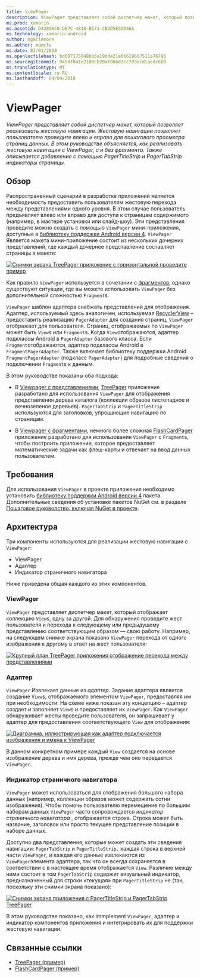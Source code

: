 ```yaml
---
title: ViewPager
description: ViewPager представляет собой диспетчер макет, который позволяет реализовать жестовую навигации. Жестовую навигации позволяет пользователю проведите влево и вправо для пошагового просмотра страниц данных. В этом руководстве объясняется, как реализовать жестовую навигации с ViewPager, с и без фрагмента. Также описывается добавление с помощью PagerTitleStrip и PagerTabStrip индикаторы страницы.
ms.prod: xamarin
ms.assetid: D42896C0-DE7C-4818-B171-CB2D5E5DD46A
ms.technology: xamarin-android
author: mgmclemore
ms.author: mamcle
ms.date: 03/01/2018
ms.openlocfilehash: bd687175048bb6a19dde21e66619667511a76796
ms.sourcegitcommit: 945df041e2180cb20af08b83cc703ecd1aedc6b0
ms.translationtype: MT
ms.contentlocale: ru-RU
ms.lasthandoff: 04/04/2018
---
```

# <a name="viewpager"></a>ViewPager

_ViewPager представляет собой диспетчер макет, который позволяет реализовать жестовую навигации. Жестовую навигации позволяет пользователю проведите влево и вправо для пошагового просмотра страниц данных. В этом руководстве объясняется, как реализовать жестовую навигации с ViewPager, с и без фрагмента. Также описывается добавление с помощью PagerTitleStrip и PagerTabStrip индикаторы страницы._

 
## <a name="overview"></a>Обзор

Распространенный сценарий в разработке приложений является необходимость предоставить пользователям жестовую перехода между представлениями одного уровня. В этом случае пользователь предъявляет влево или вправо для доступа к страницам содержимого (например, в мастере установки или слайд-шоу). Эти представления проведите можно создать с помощью `ViewPager` мини-приложения, доступные в [библиотеку поддержки Android версии 4](https://www.nuget.org/packages/Xamarin.Android.Support.v4/). `ViewPager` Является макета мини-приложение состоит из нескольких дочерних представлений, где каждый дочернее представление составляет страницы в макете: 

[![Снимки экрана TreePager приложение с горизонтальной проведите пример](images/01-intro-sml.png)](images/01-intro.png#lightbox)

Как правило `ViewPager` используется в сочетании с [фрагментов](https://developer.xamarin.com/guides/android/platform_features/fragments/), однако существуют ситуации, где вы можете использовать `ViewPager` без дополнительной сложностью `Fragment`s.

`ViewPager` шаблон адаптера снабжать представлений для отображения. Адаптер, используемый здесь аналогичен, используемая [RecyclerView](~/android/user-interface/layouts/recycler-view/index.md) &ndash; предоставить реализацию `PagerAdapter` для создания страниц, `ViewPager` отображает для пользователя. Страниц, отображаемых по `ViewPager` может быть `View`s или `Fragment`s. Когда `View`отображаются, адаптер подклассы Android в `PagerAdapter` базового класса. Если `Fragment`отображаются, адаптер подклассы Android в `FragmentPagerAdapter`. Также включает библиотеку поддержки Android `FragmentPagerAdapter` (подкласс `PagerAdapter`) для подробные сведения о подключении `Fragment`s к данным. 

В этом руководстве показаны оба подхода: 

-   В [Viewpager с представлениями](~/android/user-interface/controls/view-pager/viewpager-and-views.md), [TreePager](https://developer.xamarin.com/samples/monodroid/UserInterface/TreePager/) приложение разработано для использования `ViewPager` для отображения представления дерева каталога (коллекции образов листопадное и вечнозеленое деревьев). 
    `PagerTabStrip`  и `PagerTitleStrip` используются для заголовков, упрощающие навигацию по страницам.

-   В [Viewpager с фрагментами](~/android/user-interface/controls/view-pager/viewpager-and-fragments.md), немного более сложная [FlashCardPager](https://developer.xamarin.com/samples/monodroid/UserInterface/TreePager/) приложение разработано для использования `ViewPager` с `Fragment`s, чтобы построить приложение, которое предоставляет математические задачи как флэш-карты и отвечает на ввод данных пользователем. 


## <a name="requirements"></a>Требования

Для использования `ViewPager` в проекте приложения необходимо установить [библиотеку поддержки Android версии 4](https://www.nuget.org/packages/Xamarin.Android.Support.v4/) пакета. Дополнительные сведения об установке пакетов NuGet см. в разделе [Пошаговое руководство: включая NuGet в проекте](https://docs.microsoft.com/visualstudio/mac/nuget-walkthrough). 

 
## <a name="architecture"></a>Архитектура

Три компоненты используются для реализации жестовую навигации с `ViewPager`:

-   ViewPager
-   Адаптер
-   Индикатор страничного навигатора

Ниже приведена общая каждого из этих компонентов.



### <a name="viewpager"></a>ViewPager

`ViewPager` представляет диспетчер макет, который отображает коллекцию `View`s, одну за другой. Для обнаружения проведите жест пользователя и перехода к следующему или предыдущему представлению соответствующим образом — свою работу. Например, на следующем снимке экрана показано `ViewPager` перехода от одного изображения к другому в ответ на жест пользователя: 

[![Крупный план TreePager приложения отображение перехода между представлениями](images/02-transition-sml.png)](images/02-transition.png#lightbox)


### <a name="adapter"></a>Адаптер

`ViewPager` Извлекает данные из *адаптер*. Задание адаптера является создание `View`s, отображаемого элементом `ViewPager`, предоставляя им при необходимости. На схеме ниже показан эту концепцию &ndash; адаптер создает и заполняет `View`s и предоставляет их `ViewPager`. Как `ViewPager` обнаруживает жесты проведите пользователя, он запрашивает у адаптер для предоставления соответствующего `View` для отображения: 

[![Диаграмма, иллюстрирующая как адаптер подключается изображения и имена к ViewPager](images/03-adapter-sml.png)](images/03-adapter.png#lightbox)

В данном конкретном примере каждый `View` создается на основе изображение дерева и имя дерева, прежде чем оно передается `ViewPager`. 



### <a name="pager-indicator"></a>Индикатор страничного навигатора

`ViewPager` может использоваться для отображения большого набора данных (например, коллекции образов может содержать сотни изображения). Чтобы помочь пользователю перемещение по большим наборам данных `ViewPager` часто сопровождается *индикатор страничного навигатора* , отображается строка. Строка может быть название, заголовок или просто текущее представление позиции в наборе данных. 

Доступно два представления, которые может создать эти сведения навигации: `PagerTabStrip` и `PagerTitleStrip.` каждая строка в верхней части `ViewPager`, и каждая его данные извлекаются из `ViewPager`элемента адаптера, так что он всегда сохраняется в соответствии с в настоящее время отображается `View`. Различие между ними состоит в том `PagerTabStrip` содержит визуальный индикатор, предназначенный для строки «текущая» при `PagerTitleStrip` не (так, поскольку эти снимки экрана показано): 

[![Снимки экрана приложения с PagerTitleStrip и PagerTabStrip TreePager](images/04-comparison-sml.png)](images/04-comparison.png#lightbox)

В этом руководстве показано, как immplement `ViewPager`, адаптер и индикатор компонентов приложения и интегрировать их для поддержки жестовую навигации. 



## <a name="related-links"></a>Связанные ссылки

- [TreePager (пример)](https://developer.xamarin.com/samples/monodroid/UserInterface/TreePager)
- [FlashCardPager (пример)](https://developer.xamarin.com/samples/monodroid/UserInterface/FlashCardPager)
